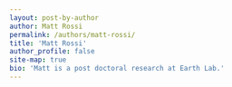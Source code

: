 ```yaml
---
layout: post-by-author
author: Matt Rossi
permalink: /authors/matt-rossi/
title: 'Matt Rossi'
author_profile: false
site-map: true
bio: 'Matt is a post doctoral research at Earth Lab.'
---
```

